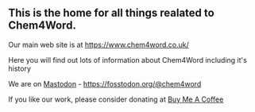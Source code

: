 ## This is the home for all things realated to Chem4Word.

Our main web site is at https://www.chem4word.co.uk/

Here you will find out lots of information about Chem4Word including it's history

We are on <a href="https://fosstodon.org/@chem4word" rel="me">Mastodon</a> - <a href="https://fosstodon.org/@chem4word" rel="me">https://fosstodon.org/@chem4word</a>

If you like our work, please consider donating at <a href="https://www.buymeacoffee.com/chem4word">Buy Me A Coffee</a>

<!--

**Here are some ideas to get you started:**

🙋‍♀️ A short introduction - what is your organization all about?
🌈 Contribution guidelines - how can the community get involved?
👩‍💻 Useful resources - where can the community find your docs? Is there anything else the community should know?
🍿 Fun facts - what does your team eat for breakfast?
🧙 Remember, you can do mighty things with the power of [Markdown](https://docs.github.com/github/writing-on-github/getting-started-with-writing-and-formatting-on-github/basic-writing-and-formatting-syntax)
-->
